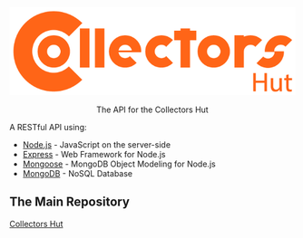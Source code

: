 <div align="center">
  <img src="assets/logo-horizontal.png" width="600">
  <p>The API for the Collectors Hut</p>
</div>


A RESTful API using:

- <a href="https://nodejs.org/en/" target="_blank">Node.js</a> - JavaScript on the server-side
- <a href="https://expressjs.com/" target="_blank">Express</a> - Web Framework for Node.js
- <a href="http://mongoosejs.com/" target="_blank">Mongoose</a> - MongoDB Object Modeling for Node.js
- <a href="https://www.mongodb.com/" target="_blank">MongoDB</a> - NoSQL Database


## The Main Repository ##

<a href="https://github.com/GoPerdomo/collectors_hut" target="_blank">Collectors Hut</a>
